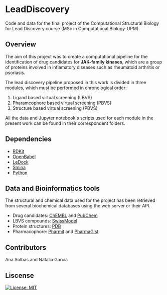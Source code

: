 # LeadDiscovery

Code and data for the final project of the Computational Structural Biology for Lead Discovery course (MSc in Computational Biology-UPM). 

## Overview

The aim of this project was to create a computational pipeline for the identification of drug candidates for **JAK-family kinases**, which are a group of proteins involved in inflamatory diseases such as rheumatoid arthritis or psoriasis.   

The lead discovery pipeline proposed in this work is divided in three modules, which must be performed in chronological order: 

1. Ligand based virtual screening (LBVS)
2. Pharamcophore based virtual screening (PBVS)
3. Structure based virtual screening (PBVS)

All the data and Jupyter notebook's scripts used for each module in the present work can be found in their correspondent folders.

## Dependencies

- [RDKit](https://www.rdkit.org/)
- [OpenBabel](http://openbabel.org/wiki/Main_Page)
- [LeDock](http://www.lephar.com/software.htm)
- [Smina](https://sourceforge.net/projects/smina/)
- [Python](https://www.python.org/downloads/)

## Data and Bioinformatics tools

The structural and chemical data used for the project has been retrieved from several biochemical databases using the web server or their API. 

- Drug candidates: [ChEMBL](https://www.ebi.ac.uk/chembl/) and [PubChem](https://pubchem.ncbi.nlm.nih.gov/)
- LBVS compounds: [SwissModel](https://www.rcsb.org/)
- Protein structures: [PDB](https://swissmodel.expasy.org/)
- Pharmacophore: [Pharmit](https://pharmit.csb.pitt.edu/) and [PharmaGist](https://bioinfo3d.cs.tau.ac.il/PharmaGist/)

## Contributors 

Ana Solbas and Natalia García

## Liscense

[![License: MIT](https://img.shields.io/badge/License-MIT-yellow.svg)](https://opensource.org/licenses/MIT)

